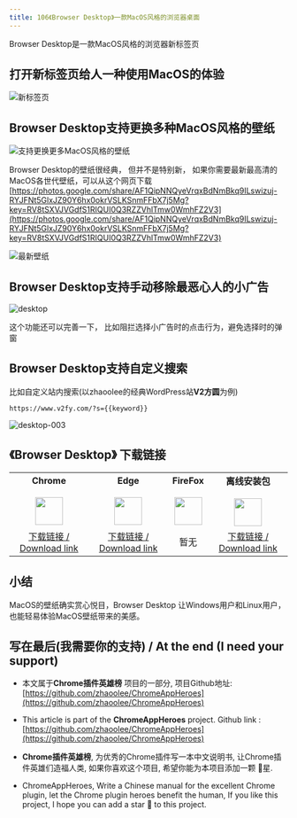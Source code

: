 ```yaml
---
title: 106《Browser Desktop》一款MacOS风格的浏览器桌面
---
```



Browser Desktop是一款MacOS风格的浏览器新标签页

## 打开新标签页给人一种使用MacOS的体验

![新标签页](https://cdn.fangyuanxiaozhan.com/assets/1622854836490x87sGrE6.png)

## Browser Desktop支持更换多种MacOS风格的壁纸



![支持更换更多MacOS风格的壁纸](https://cdn.fangyuanxiaozhan.com/assets/16228559999434EmXTKEd.gif)

Browser Desktop的壁纸很经典， 但并不是特别新， 如果你需要最新最高清的MacOS各世代壁纸，可以从这个网页下载 [https://photos.google.com/share/AF1QipNNQyeVrqxBdNmBkq9ILswizuj-RYJFNt5GlxJZ90Y6hx0okrVSLKSnmFFbX7j5Mg?key=RV8tSXVJVGdfS1RIQUI0Q3RZZVhlTmw0WmhFZ2V3](https://photos.google.com/share/AF1QipNNQyeVrqxBdNmBkq9ILswizuj-RYJFNt5GlxJZ90Y6hx0okrVSLKSnmFFbX7j5Mg?key=RV8tSXVJVGdfS1RIQUI0Q3RZZVhlTmw0WmhFZ2V3)

![最新壁纸](https://cdn.fangyuanxiaozhan.com/assets/16228581736592WtxZSWc.png)




## Browser Desktop支持手动移除最恶心人的小广告



![desktop](https://cdn.fangyuanxiaozhan.com/assets/1622855355848KtRHybkH.gif)



这个功能还可以完善一下， 比如阻拦选择小广告时的点击行为，避免选择时的弹窗

## Browser Desktop支持自定义搜索

比如自定义站内搜索(以zhaoolee的经典WordPress站**V2方圆**为例) 

`https://www.v2fy.com/?s={{keyword}}`

![desktop-003](https://cdn.fangyuanxiaozhan.com/assets/1622857740890pYhzW63s.gif)

## 《Browser Desktop》 下载链接

<table style="table-layout: fixed;">
<tbody>
<tr>
<td><div style="text-align: center;"><div style="font-weight: bold">Chrome</div><br/><div style="text-align: center;"><img  style="width:50px; height:auto;" src="https://www.v2fy.com/asset/0i/ChromeAppHeroes/page/001_markdown_here.assets/chromeappheroes-chrome-icon.png"/></div></div></td>
<td><div style="text-align: center;" ><div style="font-weight: bold">Edge</div><br/><div><img style="width:50px; height:auto;" src="https://www.v2fy.com/asset/0i/ChromeAppHeroes/page/001_markdown_here.assets/chromeappheroes-edge-icon.png"/></div></div></td>
<td><div style="text-align: center;" ><div style="font-weight: bold">FireFox</div><br/><div style="text-align: center;"><img  style="width:50px; height:auto;" src="https://www.v2fy.com/asset/0i/ChromeAppHeroes/page/001_markdown_here.assets/chromeappheroes-firefox-icon.png"/></div></div></td>
<td><div style="text-align: center;" ><div style="font-weight: bold">离线安装包</div><br/><div style="text-align: center;"><img  style="width:50px; height:auto;" src="https://www.v2fy.com/asset/0i/ChromeAppHeroes/page/001_markdown_here.assets/chromeappheroes-github-download.png"/></div></div></td>
</tr>
<tr>
<td>
<div style="text-align: center;">
<a  href="https://chrome.google.com/webstore/detail/browser-desktop/dnalhngfejihcbdpdeppfjimkjgeggoc">下载链接 / Download link</a>
</div>
</td>
<td>
<div style="text-align: center;">
<a  href="https://microsoftedge.microsoft.com/addons/detail/browser-desktop/achklfoodhcongccglhajeimpfogkjop">下载链接 / Download link</a>
</div>
</td>
<td>
<div style="text-align: center;">
暂无
</div>
</td>
<td>
<div style="text-align: center;"><a  href="https://cdn.jsdelivr.net/gh/zhaoolee/ChromeAppHeroes/backup/106-browser-desktop.zip">下载链接 / Download link</a></div>
</td>
</tr>
</tbody>
</table>





## 小结

MacOS的壁纸确实赏心悦目，Browser Desktop 让Windows用户和Linux用户，也能轻易体验MacOS壁纸带来的美感。

## 写在最后(我需要你的支持) / At the end (I need your support)

- 本文属于**Chrome插件英雄榜** 项目的一部分, 项目Github地址: [https://github.com/zhaoolee/ChromeAppHeroes](https://github.com/zhaoolee/ChromeAppHeroes)


- This article is part of the **ChromeAppHeroes** project. Github link : [https://github.com/zhaoolee/ChromeAppHeroes](https://github.com/zhaoolee/ChromeAppHeroes) 

- **Chrome插件英雄榜**, 为优秀的Chrome插件写一本中文说明书, 让Chrome插件英雄们造福人类, 如果你喜欢这个项目, 希望你能为本项目添加一颗 🌟星.

- ChromeAppHeroes, Write a Chinese manual for the excellent Chrome plugin, let the Chrome plugin heroes benefit the human, If you like this project, I hope you can add a star 🌟 to this project.

